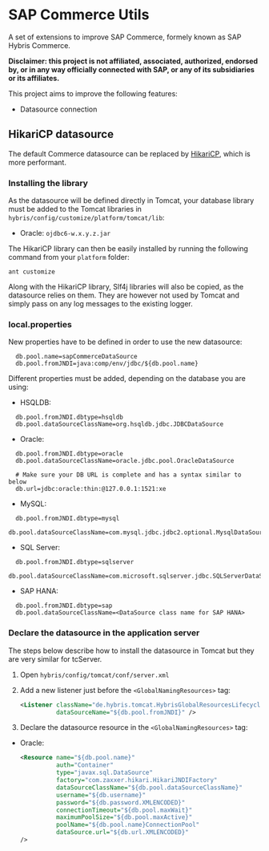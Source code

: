 # SAP Commerce Utils

A set of extensions to improve SAP Commerce, formely known as SAP Hybris Commerce.

**Disclaimer: this project is not affiliated, associated, authorized, endorsed by, or in any way officially connected with SAP, or any of its subsidiaries or its affiliates.**

This project aims to improve the following features:

  * Datasource connection

## HikariCP datasource

The default Commerce datasource can be replaced by [HikariCP](https://github.com/brettwooldridge/HikariCP), which is more performant.

### Installing the library

As the datasource will be defined directly in Tomcat, your database library must be added to the Tomcat libraries in `hybris/config/customize/platform/tomcat/lib`:

  * Oracle: `ojdbc6-w.x.y.z.jar`

The HikariCP library can then be easily installed by running the following command from your `platform` folder:

    ant customize

Along with the HikariCP library, Slf4j libraries will also be copied, as the datasource relies on them. They are however not used by Tomcat and simply pass on any log messages to the existing logger.

### local.properties

New properties have to be defined in order to use the new datasource:

  ```properties
    db.pool.name=sapCommerceDataSource
    db.pool.fromJNDI=java:comp/env/jdbc/${db.pool.name}
  ```

Different properties must be added, depending on the database you are using:

  * HSQLDB:
  
  ```properties
    db.pool.fromJNDI.dbtype=hsqldb
    db.pool.dataSourceClassName=org.hsqldb.jdbc.JDBCDataSource
  ```

  * Oracle:
  
  ```properties
    db.pool.fromJNDI.dbtype=oracle
    db.pool.dataSourceClassName=oracle.jdbc.pool.OracleDataSource
  
    # Make sure your DB URL is complete and has a syntax similar to below
    db.url=jdbc:oracle:thin:@127.0.0.1:1521:xe
  ```

  * MySQL:
  
  ```properties
    db.pool.fromJNDI.dbtype=mysql
    db.pool.dataSourceClassName=com.mysql.jdbc.jdbc2.optional.MysqlDataSource
  ```

  * SQL Server:
  
  ```properties
    db.pool.fromJNDI.dbtype=sqlserver
    db.pool.dataSourceClassName=com.microsoft.sqlserver.jdbc.SQLServerDataSource
  ```

  * SAP HANA:
  
  ```properties
    db.pool.fromJNDI.dbtype=sap
    db.pool.dataSourceClassName=<DataSource class name for SAP HANA>
  ```

### Declare the datasource in the application server

The steps below describe how to install the datasource in Tomcat but they are very similar for tcServer.

  1. Open `hybris/config/tomcat/conf/server.xml`
  2. Add a new listener just before the `<GlobalNamingResources>` tag:
  
      ```xml
      <Listener className="de.hybris.tomcat.HybrisGlobalResourcesLifecycleListener"
                dataSourceName="${db.pool.fromJNDI}" />
      ```
  
  3. Declare the datasource resource in the `<GlobalNamingResources>` tag:
  
  * Oracle:
  
      ```xml
      <Resource name="${db.pool.name}"
                auth="Container"
                type="javax.sql.DataSource"
                factory="com.zaxxer.hikari.HikariJNDIFactory"
                dataSourceClassName="${db.pool.dataSourceClassName}"
                username="${db.username}"
                password="${db.password.XMLENCODED}"
                connectionTimeout="${db.pool.maxWait}"
                maximumPoolSize="${db.pool.maxActive}"
                poolName="${db.pool.name}ConnectionPool"
                dataSource.url="${db.url.XMLENCODED}"
      />
      ```
